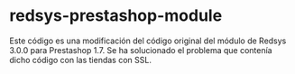 # redsys-prestashop-module
Este código es una modificación del código original del módulo de Redsys 3.0.0 para Prestashop 1.7. Se ha solucionado el problema que contenía dicho código con las tiendas con SSL.
